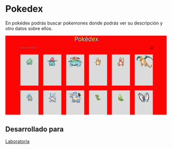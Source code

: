 # Pokedex

En pokédex podrás buscar pokemones donde podrás ver su descripción y otro datos sobre ellos.

![pokedex-preview](https://raw.githubusercontent.com/Pauliih/pokedex_ajax/master/assets/img/pokedex_preview.png)

## Desarrollado para 
[Laboratoria](http://laboratoria.la)
